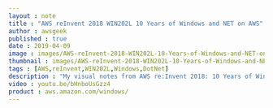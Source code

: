 ```yaml
---
layout : note
title : "AWS reInvent 2018 WIN202L 10 Years of Windows and NET on AWS"
author : awsgeek
published : true
date : 2019-04-09
image : images/AWS-reInvent-2018-WIN202L-10-Years-of-Windows-and-NET-on-AWS_en.jpg
thumbnail : images/AWS-reInvent-2018-WIN202L-10-Years-of-Windows-and-NET-on-AWS-thumbnail_en.jpg
tags : [AWS,reInvent,WIN202L,Windows,DotNet]
description : "My visual notes from AWS re:Invent 2018: 10 Years of Windows and .Net on AWS"
video : youtu.be/bHnboUsGzz4
product : aws.amazon.com/windows/
---
```

